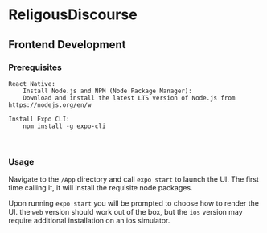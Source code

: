# ReligousDiscourse

## **Frontend Development**
 
### Prerequisites

    React Native:
        Install Node.js and NPM (Node Package Manager):
        Download and install the latest LTS version of Node.js from https://nodejs.org/en/w

    Install Expo CLI:
        npm install -g expo-cli

<br>

### Usage

Navigate to the `/App` directory and call `expo start` to launch the UI. The first time calling it, it will install the requisite node packages. 

Upon running `expo start` you will be prompted to choose how to render the UI. the `web` version should work out of the box, but the `ios` version may require additional installation on an ios simulator.

<br>